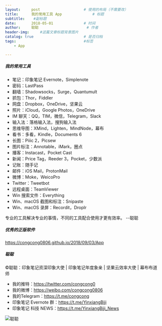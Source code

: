 ```yaml
---
layout:     post                    # 使用的布局（不需要改）
title:      我的常用工具 App              # 标题 
subtitle:    #副标题
date:       2018-05-01              # 时间
author:     聪聪                      # 作者
header-img:     #这篇文章标题背景图片
catalog: true                       # 是否归档
tags:                               #标签
    - App

---
```


##### 我的常用工具
* 笔记：印象笔记 Evernote，Simplenote
* 密码：LastPass
* 翻墙：Shadowsocks，Surge，Quantumult
* 抓包：Thor，Fiddler
* 网盘：Dropbox，OneDrive，坚果云
* 照片：iCloud，Google Photos，OneDrive
* IM 聊天：QQ，TIM，微信，Telegram，Slack
* 输入法：落格输入法，搜狗输入法
* 思维导图：XMind，Lighten，MindNode，幕布
* 看书：多看，Kindle，Documents 6
* 长图：Piiic 2，Picsew
* 图片标注：Annotable，iMark，圈点
* 播客：Instacast，Pocket Cast
* 新闻：Price Tag，Reeder 3，Pocket，少数派
* 记账：随手记
* 邮件：iOS Mail，ProtonMail
* 微博：Moke，WeicoPro
* Twitter：Tweetbot
* 远程桌面：TeamViewer
* Win 搜索文件：Everything
* Win、macOS 截图和标注：Snipaste
* Win、macOS 录屏：Recordit，Droplr

专业的工具解决专业的事情，不同的工具配合使用才更有效率。  --聪聪

##### 优秀的正版软件
<https://congcong0806.github.io/2018/09/03/App>

##### 聪聪
&copy;聪聪：印象笔记资深印象大使 | 印象笔记年度象亲 | 坚果云效率大使 | 幕布布道师

* 我的推特：<https://twitter.com/congcong0><br>
* 我的微博：<https://weibo.com/congcong0806><br>
* 我的Telegram：<https://t.me/congcong><br>
* 印象笔记 Evernote 群：<https://t.me/YinxiangBiji><br>
* 印象笔记 科技 NEWS：<https://t.me/YinxiangBiji_News>

![聪聪](https://i.v2ex.co/3wc207g5.png)